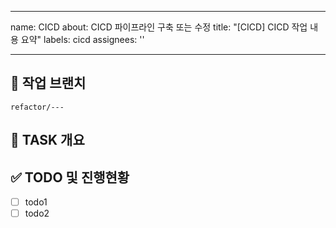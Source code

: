 ---
 name: CICD
 about: CICD 파이프라인 구축 또는 수정
 title: "[CICD] CICD 작업 내용 요약"
 labels: cicd
 assignees: ''
 
 ---
 
 <!-- Assignees 체크하기 -->
 
 ## 🌴 작업 브랜치 <!-- 작업할 브랜치 명시 -->
 
 `refactor/---`
 
 ## 💼 TASK 개요 <!-- 수정할 기능에 대한 간단한 설명 작성 -->
 
 ## ✅ TODO 및 진행현황 <!-- 할 일 목록을 만들고 진행사항 표시 -->
 
 - [ ] todo1
 - [ ] todo2
